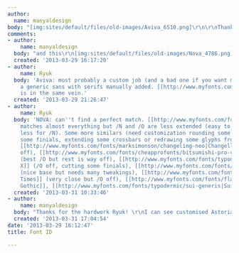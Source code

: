```yaml
---
author:
  name: manyaldesign
body: "[img:sites/default/files/old-images/Aviva_6510.png]\r\n\r\nThanks!"
comments:
- author:
    name: manyaldesign
  body: "and this\r\n[img:sites/default/files/old-images/Nova_4786.png]"
  created: '2013-03-29 16:17:20'
- author:
    name: Ryuk
  body: 'Aviva: most probably a custom job (and a bad one if you want my opinion),
    a generic sans with serifs manually added. [[http://www.myfonts.com/fonts/itf-alanmeeks/astoria|Astoria]]
    is in the same vein.'
  created: '2013-03-29 21:26:47'
- author:
    name: Ryuk
  body: 'NOVA: can''t find a perfect match. [[http://www.myfonts.com/fonts/typodermic/neuropolitical|Neuropolitical]]
    matches almost everything but /N and /O are less extended (easy to fix for /O,
    less for /N). Some more similars (need customization rounding some corners, cutting
    some finials, extending some crossbars or redrawing some glyphs from others):
    [[http://www.myfonts.com/fonts/marksimonson/changeling-neo|Changelling Neo]] (bowlers
    off), [[http://www.myfonts.com/fonts/cheapprofonts/bitsumishi-pro-v2|Bitsumishi]]
    (best /O but rest is way off), [[http://www.myfonts.com/fonts/typodermic/neuropol-x|Neuropol
    X]] (/O off, cutting some finials), [[http://www.myfonts.com/fonts/typodermic/pirulen|Pirulen]]
    (nice base but needs many tweakings), [[http://www.myfonts.com/fonts/typodermic/good-times|Good
    Times]] (very close but /O off), [[http://www.myfonts.com/fonts/flat-it/stereo-gothic|Stereo
    Gothic]], [[http://www.myfonts.com/fonts/typodermic/sui-generis|Sui Generis]]'
  created: '2013-03-31 10:33:46'
- author:
    name: manyaldesign
  body: "Thanks for the hardwork Ryuk! \r\nI can see customised Astoria from AVIVA"
  created: '2013-03-31 17:04:54'
date: '2013-03-29 16:12:47'
title: Font ID

---
```


